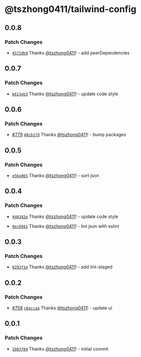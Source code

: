 # @tszhong0411/tailwind-config

## 0.0.8

### Patch Changes

- [`4572db9`](https://github.com/tszhong0411/honghong.me/commit/4572db99b755ec13ddeed22c6034a096c2f701fc) Thanks [@tszhong0411](https://github.com/tszhong0411)! - add peerDependencies

## 0.0.7

### Patch Changes

- [`b613eb3`](https://github.com/tszhong0411/honghong.me/commit/b613eb37f940d1c9f9d20cd923ff0d2fa26057df) Thanks [@tszhong0411](https://github.com/tszhong0411)! - update code style

## 0.0.6

### Patch Changes

- [#779](https://github.com/tszhong0411/honghong.me/pull/779) [`40cb17d`](https://github.com/tszhong0411/honghong.me/commit/40cb17de95dfa621d926aecba94f65b0de412a1f) Thanks [@tszhong0411](https://github.com/tszhong0411)! - bump packages

## 0.0.5

### Patch Changes

- [`e56a965`](https://github.com/tszhong0411/honghong.me/commit/e56a96595ccc1d702377c74d3329d77f247c22ca) Thanks [@tszhong0411](https://github.com/tszhong0411)! - sort json

## 0.0.4

### Patch Changes

- [`4d4342e`](https://github.com/tszhong0411/honghong.me/commit/4d4342e75709ba9939561b76171466e2e6becac9) Thanks [@tszhong0411](https://github.com/tszhong0411)! - update code style

- [`9ec0941`](https://github.com/tszhong0411/honghong.me/commit/9ec0941334638c7a6d2d57c1977665c8f6b4b239) Thanks [@tszhong0411](https://github.com/tszhong0411)! - lint json with eslint

## 0.0.3

### Patch Changes

- [`0293f1e`](https://github.com/tszhong0411/honghong.me/commit/0293f1eef1160f3746fc1bdd5c7d914182f6c044) Thanks [@tszhong0411](https://github.com/tszhong0411)! - add lint-staged

## 0.0.2

### Patch Changes

- [#758](https://github.com/tszhong0411/honghong.me/pull/758) [`c6eccaa`](https://github.com/tszhong0411/honghong.me/commit/c6eccaab231468cdc92f800d06128902bccc79cf) Thanks [@tszhong0411](https://github.com/tszhong0411)! - update ui

## 0.0.1

### Patch Changes

- [`1b03784`](https://github.com/tszhong0411/honghong.me/commit/1b0378433c04b66405375bcc229cca5eeb7f0799) Thanks [@tszhong0411](https://github.com/tszhong0411)! - initial commit
